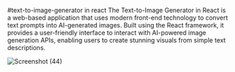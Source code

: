 #text-to-image-generator in react
The Text-to-Image Generator in React is a web-based application that uses modern front-end technology to convert text prompts into AI-generated images. 
Built using the React framework, it provides a user-friendly interface to interact with AI-powered image generation APIs,
enabling users to create stunning visuals from simple text descriptions.


![Screenshot (44)](https://github.com/user-attachments/assets/f01fb652-0299-4c13-a7b7-1aac3e4b69bd)
